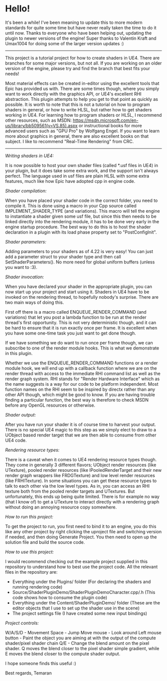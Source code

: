 # Hello!

It's been a while! I've been meaning to update this to more modern standards for quite some time but have never really taken the time to do it until now.
Thanks to everyone who have been helping out, updating the plugin to newer versions of the engine! Super thanks to Valentin Kraft and Umax1004 for doing some of the larger version updates :)

------

This project is a tutorial project for how to create shaders in UE4. There are branches for some major versions, but not all. If you are working on an older version of the engine, please try and find the branch that best fits your needs! 

Most material effects can be created in-editor using the excellent tools that Epic has provided us with. There are some times though, where you simply want to work directly with the graphics API, or UE4's excellent RHI abstraction. This plugin attempts to help you get to that point as quickly as possible.
It is worth to note that this is not a tutorial on how to program shaders in general, or how to write HLSL, but rather how to get shaders working in UE4. For learning how to program shaders or HLSL, I recommend other resources,
such as MSDN: https://msdn.microsoft.com/en-us/library/bb509561(v=VS.85).aspx or instructional books for more advanced users such as "GPU Pro" by Wolfgang Engel. If you want to learn more about graphics in general, there are also excellent books on that subject. I like to recommend "Real-Time Rendering" from CRC.

------

_Writing shaders in UE4:_

It is now possible to host your own shader files (called *.usf files in UE4) in your  plugin, but it does take some extra work, and the support isn't always perfect. The language used in usf files are plain HLSL with some extra features, much like how Epic have adopted cpp in engine code.

_Shader compilation:_

When you have placed your shader code in the correct folder, you need to compile it. This is done using a macro in your Cpp source called IMPLEMENT_SHADER_TYPE (and variations). This macro will tell the engine to instantiate a shader given some usf file, but since this then needs to be linked directly into the rendering module, it has to be done very early in the engine startup procedure. The best way to do this is to host the shader declaration in a plugin with its load phase property set to "PostConfigInit".

_Shader parameters:_

Adding parameters to your shaders as of 4.22 is very easy! You can just add a parameter struct to your shader type and then call SetShaderParameters(). No more need for global uniform buffers (unless you want to :3).

_Shader invocation:_

When you have declared your shader in the appropriate plugin, you can now start up your project and start using it. Shaders in UE4 have to be invoked on the rendering thread, to hopefully nobody's surprise. There are two main ways of doing this. 

First off there is a macro called ENQUEUE_RENDER_COMMAND (and variations) that let you post a lambda function to be run at the render thread's first opportunity. This is not very deterministic though, and it can be hard to ensure that it is run exactly once per frame. It is excellent when you have some one-time task you just want to get done though.

If we have something we do want to run once per frame though, we can subscribe to one of the render module hooks. This is what we demonstrate in this plugin.

Whether we use the ENQUEUE_RENDER_COMMAND functions or a render module hook, we will end up with a callback function where we are on the render thread with access to the immediate RHI command list as well as the render graph system. RHI stands for "Render Hardware Interface" which as the name suggests is a way for our code to be platform independent. Most function names on the RHI seem to be inspired by directx rather than any other API though, which might be good to know. If you are having trouble finding a particular function, the best way is therefore to check MSDN before any OpenGL resources or otherwise.

_Shader output:_

After you have run your shader it is of course time to harvest your output. There is no special UE4 magic to this step as we simply elect to draw to a UObject based render target that we are then able to consume from other UE4 code.

_Rendering resource types:_

There is a caveat when it comes to UE4 rendering resource types though. They come in generally 3 different flavors; UObject render resources (like UTexture), pooled render resources (like IPooledRenderTarget and their new render graph wrappers like FRDGTexture) and low level render resources (like FRHITexture). In some situations you can get these resource types to talk to each other via the low level types. As in, you can access an RHI texture both from the pooled render targets and UTextures. But unfortunately, this ends up being quite limited. There is for example no way (that I know of) to get a UTexture to interact directly with a rendering graph without doing an annoying resource copy somewhere.

_How to run this project:_

To get the project to run, you first need to bind it to an engine, you do this like any other project by right clicking the uproject file and switching version if needed, and then doing Generate Project.
You then need to open up the solution file and build the source code.

_How to use this project:_

I would recommend checking out the example project supplied in this repository to understand how to best use the project code. All the relevant files in the repository are:
* Everything under the Plugins/ folder                     (For declaring the shaders and running rendering code)
* Source/ShaderPluginDemo/ShaderPluginDemoCharacter.cpp/.h (This code shows how to consume the plugin code)
* Everything under the Content/ShaderPluginDemo/ folder    (These are the editor objects that I use to set up the shader use in the scene)
* The project settings file                                (I have created some new input bindings)

_Project controls:_

W/A/S/D - Movement
Space - Jump
Move mouse - Look around
Left mouse button - Paint the object you are aiming at with the output of the compute shader/pixel shader chain
Q/E - Change the blend amount on the pixel shader. Q moves the blend closer to the pixel shader simple gradient, while E moves the blend closer to the compute shader output.

I hope someone finds this useful :)

Best regards,
Temaran
